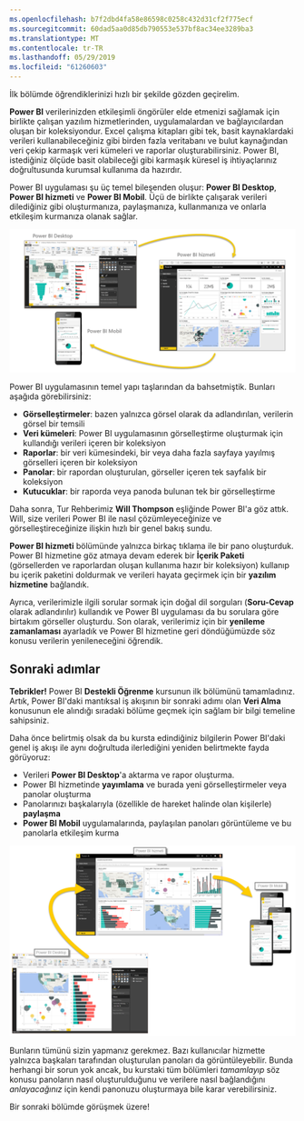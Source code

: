 ```yaml
---
ms.openlocfilehash: b7f2dbd4fa58e86598c0258c432d31cf2f775ecf
ms.sourcegitcommit: 60dad5aa0d85db790553e537bf8ac34ee3289ba3
ms.translationtype: MT
ms.contentlocale: tr-TR
ms.lasthandoff: 05/29/2019
ms.locfileid: "61260603"
---
```

İlk bölümde öğrendiklerinizi hızlı bir şekilde gözden geçirelim.

**Power BI** verilerinizden etkileşimli öngörüler elde etmenizi sağlamak için birlikte çalışan yazılım hizmetlerinden, uygulamalardan ve bağlayıcılardan oluşan bir koleksiyondur. Excel çalışma kitapları gibi tek, basit kaynaklardaki verileri kullanabileceğiniz gibi birden fazla veritabanı ve bulut kaynağından veri çekip karmaşık veri kümeleri ve raporlar oluşturabilirsiniz. Power BI, istediğiniz ölçüde basit olabileceği gibi karmaşık küresel iş ihtiyaçlarınız doğrultusunda kurumsal kullanıma da hazırdır.

Power BI uygulaması şu üç temel bileşenden oluşur: **Power BI Desktop**, **Power BI hizmeti** ve **Power BI Mobil**. Üçü de birlikte çalışarak verileri dilediğiniz gibi oluşturmanıza, paylaşmanıza, kullanmanıza ve onlarla etkileşim kurmanıza olanak sağlar.

![](media/0-4-summary-of-intro-to-power-bi/c0a4_1.png)

Power BI uygulamasının temel yapı taşlarından da bahsetmiştik. Bunları aşağıda görebilirsiniz:

* **Görselleştirmeler**: bazen yalnızca görsel olarak da adlandırılan, verilerin görsel bir temsili
* **Veri kümeleri**: Power BI uygulamasının görselleştirme oluşturmak için kullandığı verileri içeren bir koleksiyon
* **Raporlar**: bir veri kümesindeki, bir veya daha fazla sayfaya yayılmış görselleri içeren bir koleksiyon
* **Panolar**: bir rapordan oluşturulan, görseller içeren tek sayfalık bir koleksiyon
* **Kutucuklar**: bir raporda veya panoda bulunan tek bir görselleştirme

Daha sonra, Tur Rehberimiz **Will Thompson** eşliğinde Power BI'a göz attık. Will, size verileri Power BI ile nasıl çözümleyeceğinize ve görselleştireceğinize ilişkin hızlı bir genel bakış sundu.

<!---
In **Power BI Desktop**, we connected to a basic Excel file, created visualizations, then published those visualizations to the service. Even if you use Power BI only with your Excel workbooks, you can gain amazing visual insights with those Excel workbooks, and both interact and share it in ways never before possible.
-->
**Power BI hizmeti** bölümünde yalnızca birkaç tıklama ile bir pano oluşturduk. Power BI hizmetine göz atmaya devam ederek bir **İçerik Paketi** (görsellerden ve raporlardan oluşan kullanıma hazır bir koleksiyon) kullanıp bu içerik paketini doldurmak ve verileri hayata geçirmek için bir **yazılım hizmetine** bağlandık.

Ayrıca, verilerimizle ilgili sorular sormak için doğal dil sorguları (**Soru-Cevap** olarak adlandırılır) kullandık ve Power BI uygulaması da bu sorulara göre birtakım görseller oluşturdu. Son olarak, verilerimiz için bir **yenileme zamanlaması** ayarladık ve Power BI hizmetine geri döndüğümüzde söz konusu verilerin yenileneceğini öğrendik.

## <a name="next-steps"></a>Sonraki adımlar
**Tebrikler!** Power BI **Destekli Öğrenme** kursunun ilk bölümünü tamamladınız. Artık, Power BI'daki mantıksal iş akışının bir sonraki adımı olan **Veri Alma** konusunun ele alındığı sıradaki bölüme geçmek için sağlam bir bilgi temeline sahipsiniz.

Daha önce belirtmiş olsak da bu kursta edindiğiniz bilgilerin Power BI'daki genel iş akışı ile aynı doğrultuda ilerlediğini yeniden belirtmekte fayda görüyoruz:

* Verileri **Power BI Desktop**'a aktarma ve rapor oluşturma.
* Power BI hizmetinde **yayımlama** ve burada yeni görselleştirmeler veya panolar oluşturma
* Panolarınızı başkalarıyla (özellikle de hareket halinde olan kişilerle) **paylaşma**
* **Power BI Mobil** uygulamalarında, paylaşılan panoları görüntüleme ve bu panolarla etkileşim kurma

![](media/0-4-summary-of-intro-to-power-bi/c0a1_1.png)

Bunların tümünü sizin yapmanız gerekmez. Bazı kullanıcılar hizmette yalnızca başkaları tarafından oluşturulan panoları da görüntüleyebilir. Bunda herhangi bir sorun yok ancak, bu kurstaki tüm bölümleri *tamamlayıp* söz konusu panoların nasıl oluşturulduğunu ve verilere nasıl bağlandığını *anlayacağınız* için kendi panonuzu oluşturmaya bile karar verebilirsiniz.

Bir sonraki bölümde görüşmek üzere!

